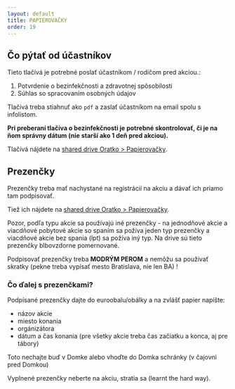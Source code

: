 ```yaml
---
layout: default
title: PAPIEROVAČKY
order: 19
---
```


## Čo pýtať od účastníkov

Tieto tlačívá je potrebné poslať účastníkom / rodičom pred akciou.:
1. Potvrdenie o bezinfekčnosti a zdravotnej spôsobilosti 
2. Súhlas so spracovaním osobných údajov 

Tlačivá treba stiahnuť ako `pdf` a zaslať účastníkom na email spolu s infolistom.
 
**Pri preberaní tlačiva o bezinfekčnosti je potrebné skontrolovať, či je na ňom správny dátum (nie starší ako 1 deň pred akciou).**

Tlačívá nájdete na [shared drive Oratko > Papierovačky](https://drive.google.com/drive/u/0/folders/1MF6L5Du43rDWtzL6jPQwSMUZsupUNp2f).


## Prezenčky

Prezenčky treba mať nachystané na registrácií na akciu a dávať ich priamo tam podpisovať. 

Tiež ich nájdete na [shared drive Oratko > Papierovačky](https://drive.google.com/drive/u/0/folders/1MF6L5Du43rDWtzL6jPQwSMUZsupUNp2f).

Pozor, podľa typu akcie sa používajú iné prezenčky - na jednodňové akcie a viacdňové pobytové akcie so spaním sa požíva jeden typ prezenčky a viacdňové akcie bez spania (lpt) sa požíva iný typ. Na drive sú tieto prezenčky blbovzdorne pomernované.

Podpisovať prezenčky treba **MODRÝM PEROM** a nemôžu sa používať skratky (pekne treba vypísať mesto Bratislava, nie len BA) !

### Čo ďalej s prezenčkami?

Podpísané prezenčky dajte do euroobalu/obálky a na zvlášť papier napíšte:

- názov akcie
- miesto konania
- orgánizátora
- dátum a čas konania (pre všetky akcie treba čas začiatku a konca, aj pre tábory)

Toto nechajte buď v Domke alebo vhoďte do Domka schránky (v čajovni pred Domkou)

Vyplnené prezenčky neberte na akciu, stratia sa (learnt the hard way).
<!--stackedit_data:
eyJoaXN0b3J5IjpbMTQwOTI1NTIxLC0xNzk4MDE5MDIwXX0=
-->